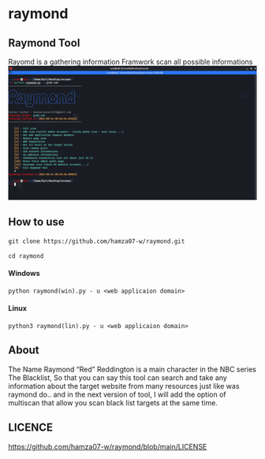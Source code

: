 # raymond

## Raymond Tool
  Rayomd is a gathering information Framwork scan all possible informations
  ![Programmer and Problems solver](https://raw.githubusercontent.com/hamza07-w/raymond/main/files/1.png)
  
## How to use
```
git clone https://github.com/hamza07-w/raymond.git
```
```
cd raymond
```
#### Windows
```
python raymond(win).py - u <web applicaion domain>
```

#### Linux
```
python3 raymond(lin).py - u <web applicaion domain>
```

## About
  The Name Raymond “Red” Reddington is a main character in the NBC series The Blacklist, So that you can say this tool can search and take any information about the target website from many resources just like was raymond do.. and in the next version of tool, I will add the option of multiscan that allow you scan black list targets at the same time.
  
## LICENCE
https://github.com/hamza07-w/raymond/blob/main/LICENSE

